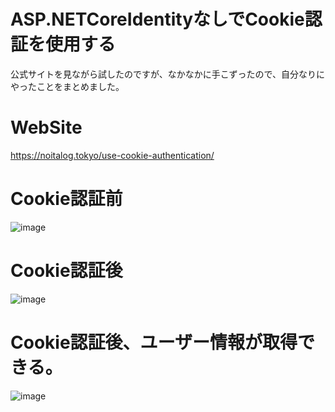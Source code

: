 # ASP.NETCoreIdentityなしでCookie認証を使用する
公式サイトを見ながら試したのですが、なかなかに手こずったので、自分なりにやったことをまとめました。

# WebSite
https://noitalog.tokyo/use-cookie-authentication/

# Cookie認証前
![image](https://user-images.githubusercontent.com/52857466/180954119-47c7249d-130a-4027-aa8e-987c8639eab8.png)

# Cookie認証後
![image](https://user-images.githubusercontent.com/52857466/180954179-688f44cb-8425-4e2d-9c20-4d9dd6ff574d.png)

# Cookie認証後、ユーザー情報が取得できる。
![image](https://user-images.githubusercontent.com/52857466/180954279-3e31004d-364e-4d9f-a8c5-81b1e08c8be6.png)
